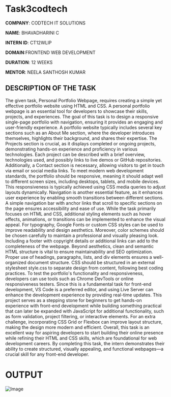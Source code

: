 # Task3codtech

**COMPANY**: CODTECH IT SOLUTIONS

**NAME**: BHAVADHARINI C

**INTERN ID**: CT12WLIP

**DOMAIN**:FRONTEND WEB DEVELOPMENT

**DURATION**: 12 WEEKS

**MENTOR**: NEELA SANTHOSH KUMAR

## DESCRIPTION OF THE TASK
The given task, Personal Portfolio Webpage, requires creating a simple yet effective portfolio website using HTML and CSS. A personal portfolio webpage is an essential tool for developers to showcase their skills, projects, and experiences. The goal of this task is to design a responsive single-page portfolio with navigation, ensuring it provides an engaging and user-friendly experience. A portfolio website typically includes several key sections such as an About Me section, where the developer introduces themselves, highlights their background, and shares their expertise. The Projects section is crucial, as it displays completed or ongoing projects, demonstrating hands-on experience and proficiency in various technologies. Each project can be described with a brief overview, technologies used, and possibly links to live demos or GitHub repositories. Additionally, a Contact section is necessary, allowing visitors to get in touch via email or social media links. To meet modern web development standards, the portfolio should be responsive, meaning it should adapt well to different screen sizes, including desktops, tablets, and mobile devices. This responsiveness is typically achieved using CSS media queries to adjust layouts dynamically. Navigation is another essential feature, as it enhances user experience by enabling smooth transitions between different sections. A simple navigation bar with anchor links that scroll to specific sections on the page ensures accessibility and ease of use. While the task primarily focuses on HTML and CSS, additional styling elements such as hover effects, animations, or transitions can be implemented to enhance the visual appeal. For typography, Google Fonts or custom CSS styles can be used to improve readability and design aesthetics. Moreover, color schemes should be chosen carefully to maintain a professional and visually pleasing look. Including a footer with copyright details or additional links can add to the completeness of the webpage. Beyond aesthetics, clean and semantic HTML structure is vital to ensure maintainability and SEO optimization. Proper use of headings, paragraphs, lists, and div elements ensures a well-organized document structure. CSS should be structured in an external stylesheet style.css to separate design from content, following best coding practices. To test the portfolio's functionality and responsiveness, developers can use tools such as Chrome DevTools or online responsiveness testers. Since this is a fundamental task for front-end development, VS Code is a preferred editor, and using Live Server can enhance the development experience by providing real-time updates. This project serves as a stepping stone for beginners to get hands-on experience with front-end development while building something practical that can later be expanded with JavaScript for additional functionality, such as form validation, project filtering, or interactive elements. For an extra challenge, incorporating CSS Grid or Flexbox can improve layout structure, making the design more modern and efficient. Overall, this task is an excellent way for aspiring developers to start building their online presence while refining their HTML and CSS skills, which are foundational for web development careers. By completing this task, the intern demonstrates their ability to create structured, visually appealing, and functional webpages—a crucial skill for any front-end developer.

# OUTPUT
![Image](https://github.com/user-attachments/assets/7e2c813c-e9b5-4f5c-8c61-1772b15017b8)
